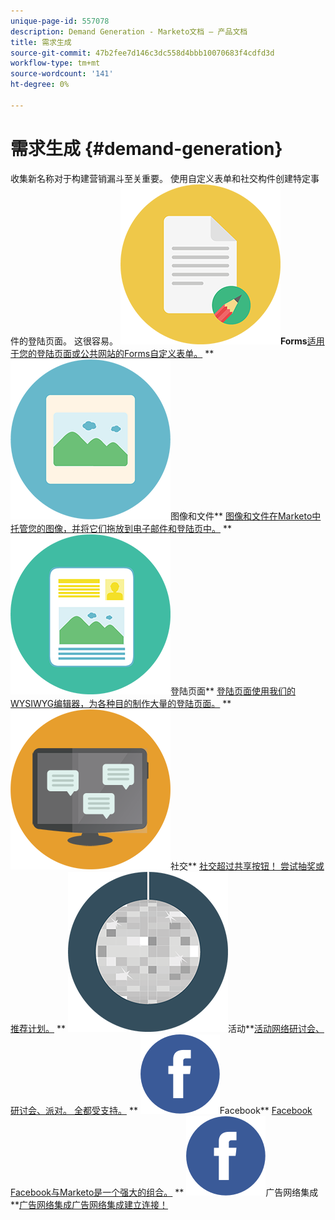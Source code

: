 ```yaml
---
unique-page-id: 557078
description: Demand Generation - Marketo文档 — 产品文档
title: 需求生成
source-git-commit: 47b2fee7d146c3dc558d4bbb10070683f4cdfd3d
workflow-type: tm+mt
source-wordcount: '141'
ht-degree: 0%

---
```



# 需求生成 {#demand-generation}

收集新名称对于构建营销漏斗至关重要。 使用自定义表单和社交构件创建特定事件的登陆页面。 这很容易。
**![Forms](assets/documents-bookmarks-16.png)Forms**[适用于您的登陆页面或公共网站的Forms自定义表单。](https://docs.marketo.com/display/DOCS/Forms)     ** ![图像和文件](assets/graphic-design-tools-06.png)图像和文件** [图像和文件在Marketo中托管您的图像，并将它们拖放到电子邮件和登陆页中。](https://docs.marketo.com/display/DOCS/Images+and+Files)     ** ![登陆页面](assets/office-artboard-80.png)登陆页面** [登陆页面使用我们的WYSIWYG编辑器，为各种目的制作大量的登陆页面。](https://docs.marketo.com/pages/viewpage.action?pageId=2359689)     ** ![社交](assets/chat-messages-18.png)社交** [社交超过共享按钮！ 尝试抽奖或推荐计划。](https://docs.marketo.com/display/DOCS/Social)     ** ![活动](assets/party-10.png)活动**[活动网络研讨会、研讨会、派对。 全都受支持。](https://docs.marketo.com/pages/viewpage.action?pageId=2949755)     ** ![Facebook](assets/facebook-icon.png)Facebook** [Facebook Facebook与Marketo是一个强大的组合。](https://docs.marketo.com/display/DOCS/Facebook)     ** ![广告网络集成](assets/facebook-icon.png)广告网络集成**[广告网络集成广告网络集成建立连接！](https://docs.marketo.com/display/DOCS/Ad+Network+Integrations)